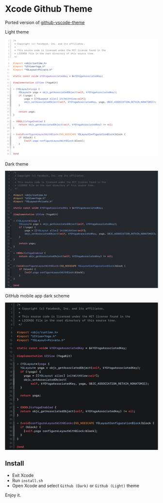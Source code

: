 # Xcode Github Theme

Ported version of [github-vscode-theme](https://marketplace.visualstudio.com/items?itemName=GitHub.github-vscode-theme)

Light theme

![](light.png)

Dark theme

![](dark.png)

GitHub mobile app dark scheme

![](darken.png)

## Install

- Exit Xcode
- Run `install.sh`
- Open Xcode and select `Github (Dark)` or `Github (Light)` theme

Enjoy it.
